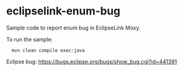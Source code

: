 eclipselink-enum-bug
====================

Sample code to report enum bug in EclipseLink Moxy.


To run the sample:
```
  mvn clean compile exec:java
```

Eclipse bug: https://bugs.eclipse.org/bugs/show_bug.cgi?id=441391
